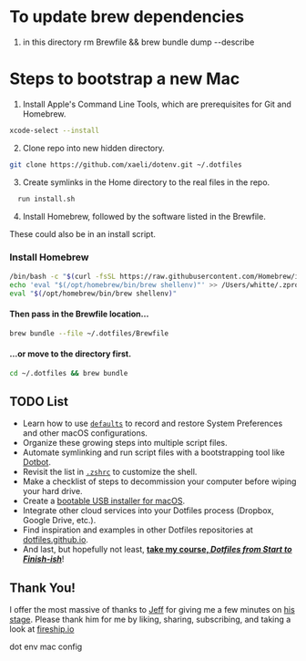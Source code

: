 # To update brew dependencies

1. in this directory rm Brewfile && brew bundle dump --describe

# Steps to bootstrap a new Mac

1. Install Apple's Command Line Tools, which are prerequisites for Git and Homebrew.

```zsh
xcode-select --install
```

2. Clone repo into new hidden directory.

```zsh
git clone https://github.com/xaeli/dotenv.git ~/.dotfiles
```

3. Create symlinks in the Home directory to the real files in the repo.

```zsh
  run install.sh

```

4. Install Homebrew, followed by the software listed in the Brewfile.

These could also be in an install script.

### Install Homebrew

```zsh
/bin/bash -c "$(curl -fsSL https://raw.githubusercontent.com/Homebrew/install/HEAD/install.sh)" |
echo 'eval "$(/opt/homebrew/bin/brew shellenv)"' >> /Users/whitte/.zprofile |
eval "$(/opt/homebrew/bin/brew shellenv)"
```

#### Then pass in the Brewfile location...

```zsh
brew bundle --file ~/.dotfiles/Brewfile
```

#### ...or move to the directory first.

```zsh
cd ~/.dotfiles && brew bundle
```

## TODO List

- Learn how to use [`defaults`](https://macos-defaults.com/#%F0%9F%99%8B-what-s-a-defaults-command 'https://macos-defaults.com/#%F0%9F%99%8B-what-s-a-defaults-command') to record and restore System Preferences and other macOS configurations.
- Organize these growing steps into multiple script files.
- Automate symlinking and run script files with a bootstrapping tool like [Dotbot](https://github.com/anishathalye/dotbot 'https://github.com/anishathalye/dotbot').
- Revisit the list in [`.zshrc`](https://vscode-vfs+github.vscode-resource.vscode-webview.net/eieioxyz/Beyond-Dotfiles-in-100-Seconds/.zshrc '.zshrc') to customize the shell.
- Make a checklist of steps to decommission your computer before wiping your hard drive.
- Create a [bootable USB installer for macOS](https://support.apple.com/en-us/HT201372 'https://support.apple.com/en-us/HT201372').
- Integrate other cloud services into your Dotfiles process (Dropbox, Google Drive, etc.).
- Find inspiration and examples in other Dotfiles repositories at [dotfiles.github.io](https://dotfiles.github.io/ 'https://dotfiles.github.io/').
- And last, but hopefully not least, [**take my course, _Dotfiles from Start to Finish-ish_**](https://www.udemy.com/course/dotfiles-from-start-to-finish-ish/?referralCode=445BE0B541C48FE85276 'Learn Dotfiles from Start to Finish-ish on Udemy')!

## Thank You!

I offer the most massive of thanks to [Jeff](https://twitter.com/jeffdelaney23 'Follow Jeff Delaney on Twitter') for giving me a few minutes on [his stage](https://fireship.page.link/youtube 'Fireship YouTube Channel'). Please thank him for me by liking, sharing, subscribing, and taking a look at [fireship.io](https://fireship.io/ 'Build and ship 🔥 your app ⚡ faster')

dot env mac config
